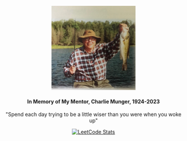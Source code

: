 <p align="center">
    <img src="img/munger.jpg" width="230" height="230">
  </a>
  <h4 align="center">In Memory of My Mentor, Charlie Munger, 1924-2023</h3>
  <p align="center">
    "Spend each day trying to be a little wiser than you were when you woke up"
  </p>
</p>

<p align="center">
    <a href="https://leetcode.com/michaelfu1998/" target="_blank">
        <img src="https://leetcard.jacoblin.cool/michaelfu1998?theme=light&font=PT%20Sans%20Caption" alt="LeetCode Stats">
    </a>
</p>
